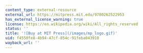 ```yaml
---
content_type: external-resource
external_url: https://mitpress.mit.edu/9780262522953
has_external_license_warning: true
license: https://en.wikipedia.org/wiki/All_rights_reserved
status: ''
title: '![Buy at MIT Press](/images/mp_logo.gif)'
uid: f4550fe8-4b94-47cf-854c-91feba043910
wayback_url: ''
---
```

